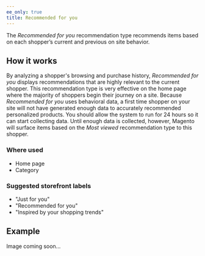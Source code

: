 ```yaml
---
ee_only: true
title: Recommended for you
---
```


The _Recommended for you_ recommendation type recommends items based on each shopper’s current and previous on site behavior.

## How it works

By analyzing a shopper's browsing and purchase history, _Recommended for you_ displays recommendations that are highly relevant to the current shopper. This recommendation type is very effective on the home page where the majority of shoppers begin their journey on a site. Because _Recommended for you_ uses behavioral data, a first time shopper on your site will not have generated enough data to accurately recommended personalized products. You should allow the system to run for 24 hours so it can start collecting data. Until enough data is collected, however, Magento will surface items based on the _Most viewed_ recommendation type to this shopper.

### Where used

-  Home page
-  Category

### Suggested storefront labels

-  "Just for you"
-  "Recommended for you"
-  "Inspired by your shopping trends"

## Example

Image coming soon...
